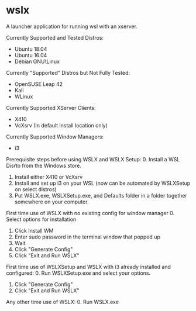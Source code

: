 # wslx
A launcher application for running wsl with an xserver.

Currently Supported and Tested Distros:
* Ubuntu 18.04
* Ubuntu 16.04
* Debian GNU\Linux

Currently "Supported" Distros but Not Fully Tested:
* OpenSUSE Leap 42
* Kali
* WLinux

Currently Supported XServer Clients:
* X410
* VcXsrv (In default install location only)

Currently Supported Window Managers:
* i3

Prerequisite steps before using WSLX and WSLX Setup:
0. Install a WSL Disrto from the Windows store.
1. Install either X410 or VcXsrv
2. Install and set up i3 on your WSL (now can be automated by WSLXSetup on select distros)
3. Put WSLX.exe, WSLXSetup.exe, and Defaults folder in a folder together somewhere on your computer.

First time use of WSLX with no existing config for window manager
0. Select options for installation
1. Click Install WM
2. Enter sudo password in the terminal window that popped up
3. Wait
4. Click "Generate Config"
5. Click "Exit and Run WSLX"

First time use of WSLXSetup and WSLX with i3 already installed and configured:
0. Run WSLXSetup.exe and select your options.
1. Click "Generate Config"
2. Click "Exit and Run WSLX"

Any other time use of WSLX:
0. Run WSLX.exe
